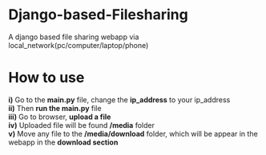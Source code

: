 # Django-based-Filesharing

A django based file sharing webapp via local_network(pc/computer/laptop/phone)

# How to use

<b>i)</b>  Go to the <b>main.py</b> file, change the <b>ip_address</b> to your ip_address <br/>
<b>ii)</b> Then <b>run the main.py</b> file<br/>
<b>iii)</b> Go to browser, <b>upload a file</b><br/>
<b>iv)</b> Uploaded file will be found <b>/media</b> folder<br/>
<b>v)</b> Move any file to the <b>/media/download</b> folder, which will be appear in the webapp in the <b>download section</b><br/>
